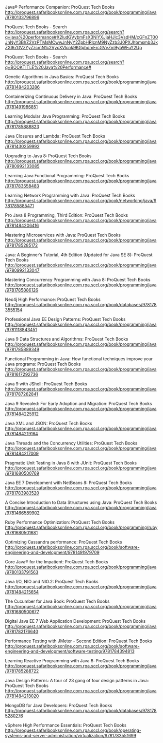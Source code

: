 Java® Performance Companion: ProQuest Tech Books
 http://proquest.safaribooksonline.com.rpa.sccl.org/book/programming/java/9780133796896

ProQuest Tech Books - Search
 http://proquest.safaribooksonline.com.rpa.sccl.org/search?q=java%20performance#X2ludGVybmFsX3NlYXJjaHJlc3VsdHM/cGFnZT00JnNyY3BhZ2VzPTMsMCwwJnNyY2ZpbHRlcnM9NyZzb3J0PXJhbmsmb3JkZXI9ZGVzYyZzcmN1c2VycXVlcnk9KGphdmErcGVyZm9ybWFuY2Up

ProQuest Tech Books - Search
 http://proquest.safaribooksonline.com.rpa.sccl.org/search?q=BOOKTITLE%20Java%20Performance#

Genetic Algorithms in Java Basics: ProQuest Tech Books
 http://proquest.safaribooksonline.com.rpa.sccl.org/book/programming/java/9781484203286

Containerizing Continuous Delivery in Java: ProQuest Tech Books
 http://proquest.safaribooksonline.com.rpa.sccl.org/book/programming/java/9781491986851

Learning Modular Java Programming: ProQuest Tech Books
 http://proquest.safaribooksonline.com.rpa.sccl.org/book/programming/java/9781785888823

Java Closures and Lambda: ProQuest Tech Books
 http://proquest.safaribooksonline.com.rpa.sccl.org/book/programming/java/9781430259992

Upgrading to Java 8: ProQuest Tech Books
 http://proquest.safaribooksonline.com.rpa.sccl.org/book/programming/java/9780992133085

Learning Java Functional Programming: ProQuest Tech Books
 http://proquest.safaribooksonline.com.rpa.sccl.org/book/programming/java/9781783558483

Learning Network Programming with Java: ProQuest Tech Books
 http://proquest.safaribooksonline.com.rpa.sccl.org/book/networking/java/9781785885471

Pro Java 8 Programming, Third Edition: ProQuest Tech Books
 http://proquest.safaribooksonline.com.rpa.sccl.org/book/programming/java/9781484206416

Mastering Microservices with Java: ProQuest Tech Books
 http://proquest.safaribooksonline.com.rpa.sccl.org/book/programming/java/9781785285172

Java: A Beginner’s Tutorial, 4th Edition (Updated for Java SE 8): ProQuest Tech Books
 http://proquest.safaribooksonline.com.rpa.sccl.org/book/programming/java/9780992133047

Mastering Concurrency Programming with Java 8: ProQuest Tech Books
 http://proquest.safaribooksonline.com.rpa.sccl.org/book/programming/java/9781785886126

Neo4j High Performance: ProQuest Tech Books
 http://proquest.safaribooksonline.com.rpa.sccl.org/book/databases/9781783555154

Professional Java EE Design Patterns: ProQuest Tech Books
 http://proquest.safaribooksonline.com.rpa.sccl.org/book/programming/java/9781118843451

Java 9 Data Structures and Algorithms: ProQuest Tech Books
 http://proquest.safaribooksonline.com.rpa.sccl.org/book/programming/java/9781785889349

Functional Programming in Java: How functional techniques improve your Java programs: ProQuest Tech Books
 http://proquest.safaribooksonline.com.rpa.sccl.org/book/programming/java/9781617292736

Java 9 with JShell: ProQuest Tech Books
 http://proquest.safaribooksonline.com.rpa.sccl.org/book/programming/java/9781787282841

Java 9 Revealed: For Early Adoption and Migration: ProQuest Tech Books
 http://proquest.safaribooksonline.com.rpa.sccl.org/book/programming/java/9781484225912

Java XML and JSON: ProQuest Tech Books
 http://proquest.safaribooksonline.com.rpa.sccl.org/book/programming/java/9781484219164

Java Threads and the Concurrency Utilities: ProQuest Tech Books
 http://proquest.safaribooksonline.com.rpa.sccl.org/book/programming/java/9781484217009

Pragmatic Unit Testing in Java 8 with JUnit: ProQuest Tech Books
 http://proquest.safaribooksonline.com.rpa.sccl.org/book/programming/java/9781680500769

Java EE 7 Development with NetBeans 8: ProQuest Tech Books
 http://proquest.safaribooksonline.com.rpa.sccl.org/book/programming/java/9781783983520

A Concise Introduction to Data Structures using Java: ProQuest Tech Books
 http://proquest.safaribooksonline.com.rpa.sccl.org/book/programming/java/9781466589902

Ruby Performance Optimization: ProQuest Tech Books
 http://proquest.safaribooksonline.com.rpa.sccl.org/book/programming/ruby/9781680501681

Optimizing Cassandra performance: ProQuest Tech Books
 http://proquest.safaribooksonline.com.rpa.sccl.org/book/software-engineering-and-development/9781491979709

Core Java® for the Impatient: ProQuest Tech Books
 http://proquest.safaribooksonline.com.rpa.sccl.org/book/programming/java/9780133791563

Java I/O, NIO and NIO.2: ProQuest Tech Books
 http://proquest.safaribooksonline.com.rpa.sccl.org/book/programming/java/9781484215654

The Cucumber for Java Book: ProQuest Tech Books
 http://proquest.safaribooksonline.com.rpa.sccl.org/book/programming/java/9781680500677

Digital Java EE 7 Web Application Development: ProQuest Tech Books
 http://proquest.safaribooksonline.com.rpa.sccl.org/book/programming/java/9781782176640

Performance Testing with JMeter - Second Edition: ProQuest Tech Books
 http://proquest.safaribooksonline.com.rpa.sccl.org/book/software-engineering-and-development/software-testing/9781784394813

Learning Reactive Programming with Java 8: ProQuest Tech Books
 http://proquest.safaribooksonline.com.rpa.sccl.org/book/programming/java/9781785288722

Java Design Patterns: A tour of 23 gang of four design patterns in Java: ProQuest Tech Books
 http://proquest.safaribooksonline.com.rpa.sccl.org/book/programming/java/9781484218020

MongoDB for Java Developers: ProQuest Tech Books
 http://proquest.safaribooksonline.com.rpa.sccl.org/book/databases/9781785280276

vSphere High Performance Essentials: ProQuest Tech Books
 http://proquest.safaribooksonline.com.rpa.sccl.org/book/operating-systems-and-server-administration/virtualization/9781783551699

